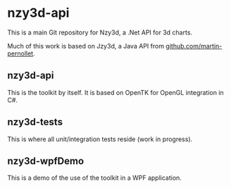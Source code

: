 nzy3d-api
=========

This is a main Git repository for Nzy3d, a .Net API for 3d charts. 

Much of this work is based on Jzy3d, a Java API from [github.com/martin-pernollet](github.com/martin-pernollet).

## nzy3d-api
This is the toolkit by itself. It is based on OpenTK for OpenGL integration in C#.

## nzy3d-tests
This is where all unit/integration tests reside (work in progress).

## nzy3d-wpfDemo
This is a demo of the use of the toolkit in a WPF application.

